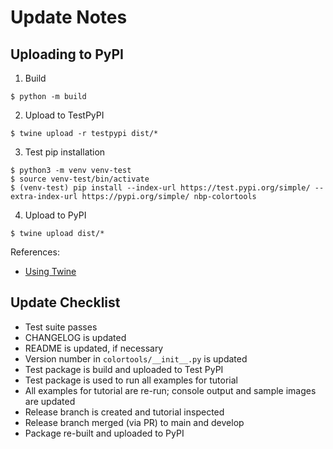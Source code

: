 # Update Notes

## Uploading to PyPI 

1. Build 

```
$ python -m build
```

2. Upload to TestPyPI

```
$ twine upload -r testpypi dist/*
```

3. Test pip installation

```
$ python3 -m venv venv-test
$ source venv-test/bin/activate
$ (venv-test) pip install --index-url https://test.pypi.org/simple/ --extra-index-url https://pypi.org/simple/ nbp-colortools
```

4. Upload to PyPI

```
$ twine upload dist/*
```

References: 
- [Using Twine](https://twine.readthedocs.io/en/stable/#using-twine)

## Update Checklist

- Test suite passes
- CHANGELOG is updated
- README is updated, if necessary
- Version number in `colortools/__init__.py` is updated
- Test package is build and uploaded to Test PyPI
- Test package is used to run all examples for tutorial
- All examples for tutorial are re-run; console output and sample images are updated
- Release branch is created and tutorial inspected
- Release branch merged (via PR) to main and develop
- Package re-built and uploaded to PyPI
